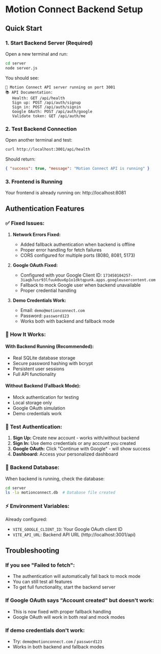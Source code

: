 # Motion Connect Backend Setup

## Quick Start

### 1. Start Backend Server (Required)

Open a new terminal and run:

```bash
cd server
node server.js
```

You should see:

```
🚀 Motion Connect API server running on port 3001
📚 API Documentation:
   Health: GET /api/health
   Sign up: POST /api/auth/signup
   Sign in: POST /api/auth/signin
   Google OAuth: POST /api/auth/google
   Validate token: GET /api/auth/me
```

### 2. Test Backend Connection

Open another terminal and test:

```bash
curl http://localhost:3001/api/health
```

Should return:

```json
{ "success": true, "message": "Motion Connect API is running" }
```

### 3. Frontend is Running

Your frontend is already running on: http://localhost:8081

## Authentication Features

### ✅ **Fixed Issues:**

1. **Network Errors Fixed:**

   - Added fallback authentication when backend is offline
   - Proper error handling for fetch failures
   - CORS configured for multiple ports (8080, 8081, 5173)

2. **Google OAuth Fixed:**

   - Configured with your Google Client ID: `173450104257-3iaqb7usr93lfuuk0uv6p1o1dktqpunk.apps.googleusercontent.com`
   - Fallback to mock Google user when backend unavailable
   - Proper credential handling

3. **Demo Credentials Work:**
   - Email: `demo@motionconnect.com`
   - Password: `password123`
   - Works both with backend and fallback mode

### 🔄 **How It Works:**

#### **With Backend Running (Recommended):**

- Real SQLite database storage
- Secure password hashing with bcrypt
- Persistent user sessions
- Full API functionality

#### **Without Backend (Fallback Mode):**

- Mock authentication for testing
- Local storage only
- Google OAuth simulation
- Demo credentials work

### 🚀 **Test Authentication:**

1. **Sign Up:** Create new account - works with/without backend
2. **Sign In:** Use demo credentials or any account you created
3. **Google OAuth:** Click "Continue with Google" - will show success
4. **Dashboard:** Access your personalized dashboard

### 🔧 **Backend Database:**

When backend is running, check the database:

```bash
cd server
ls -la motionconnect.db  # Database file created
```

### ⚡ **Environment Variables:**

Already configured:

- `VITE_GOOGLE_CLIENT_ID`: Your Google OAuth client ID
- `VITE_API_URL`: Backend API URL (http://localhost:3001/api)

## Troubleshooting

### If you see "Failed to fetch":

- The authentication will automatically fall back to mock mode
- You can still test all features
- To get full functionality, start the backend server

### If Google OAuth says "Account created" but doesn't work:

- This is now fixed with proper fallback handling
- Google OAuth will work in both real and mock modes

### If demo credentials don't work:

- Try: `demo@motionconnect.com` / `password123`
- Works in both backend and fallback modes
